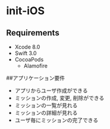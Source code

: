 # init-iOS

## Requirements

* Xcode 8.0
* Swift 3.0
* CocoaPods
  * Alamofire

##アプリケーション要件

* アプリからユーザ作成ができる
* ミッションの作成, 変更, 削除ができる
* ミッションの一覧が見れる
* ミッションの詳細が見れる
* ユーザ毎にミッションの完了できる


